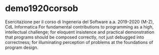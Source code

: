 # demo1920corsob
Esercitazione per il corso di Ingeneria del Software a.a. 2019-2020 (M-Z), CdL Informatica
For fundamental contributions to programming as a high, intellectual challenge; 
for eloquent insistence and practical demonstration that programs should be composed correctly,
 not just debugged into correctness; for illuminating perception of problems at the foundations of program design.

